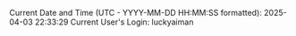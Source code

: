 Current Date and Time (UTC - YYYY-MM-DD HH:MM:SS formatted): 2025-04-03 22:33:29
Current User's Login: luckyaiman
